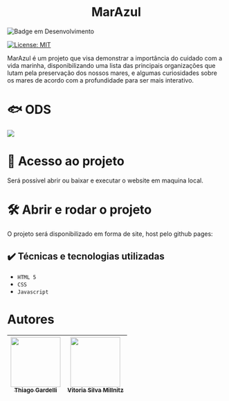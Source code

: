<h1 align="center"> MarAzul </h1>

![Badge em Desenvolvimento](http://img.shields.io/static/v1?label=STATUS&message=EM%20DESENVOLVIMENTO&color=GREEN&style=for-the-badge)

[![License: MIT](https://img.shields.io/badge/License-MIT-yellow.svg)](https://opensource.org/licenses/MIT)

MarAzul é um projeto que visa demonstrar a importância do cuidado com a vida marinha, disponibilizando uma lista das principais organizações que lutam pela preservação dos nossos mares, e algumas curiosidades sobre os mares de acordo com a profundidade para ser mais interativo.

# 🐟 ODS

<img src="https://brasil.un.org/profiles/undg_country/themes/custom/undg/images/SDGs/pt-br/SDG-14.svg"/>

# 📁 Acesso ao projeto

Será possivel abrir ou baixar e executar o website em maquina local.

# 🛠️ Abrir e rodar o projeto

O projeto será disponibilizado em forma de site, host pelo github pages: <link>

## ✔️ Técnicas e tecnologias utilizadas

- ``HTML 5``
- ``CSS``
- ``Javascript``

# Autores

| [<img loading="lazy" src="lugardaimgdeperfilhttps" width=115><br><sub>Thiago Gardelli</sub>](https://github.com/Tgardelli) |  [<img loading="lazy" src="lugardaimgdeperfilhttps" width=115><br><sub>Vitoria Silva Millnitz</sub>](https://github.com/lugardolinkgithub) |
| :---: | :---: |
